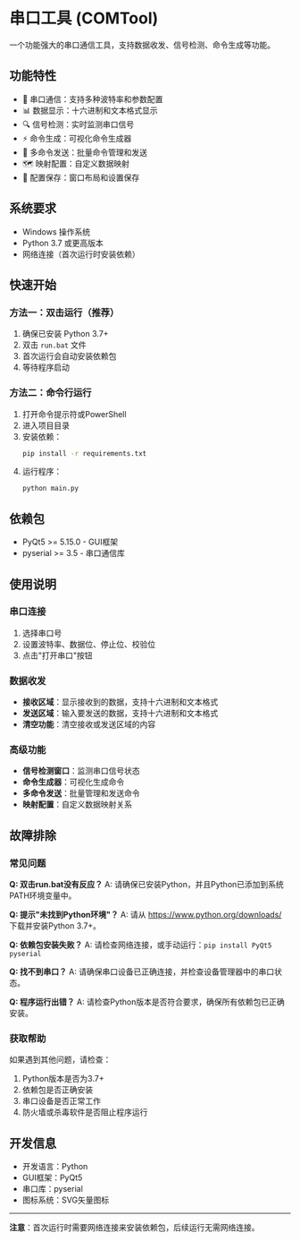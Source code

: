 # 串口工具 (COMTool)

一个功能强大的串口通信工具，支持数据收发、信号检测、命令生成等功能。

## 功能特性

- 🔌 串口通信：支持多种波特率和参数配置
- 📊 数据显示：十六进制和文本格式显示
- 🔍 信号检测：实时监测串口信号
- ⚡ 命令生成：可视化命令生成器
- 📝 多命令发送：批量命令管理和发送
- 🗺️ 映射配置：自定义数据映射
- 💾 配置保存：窗口布局和设置保存

## 系统要求

- Windows 操作系统
- Python 3.7 或更高版本
- 网络连接（首次运行时安装依赖）

## 快速开始

### 方法一：双击运行（推荐）

1. 确保已安装 Python 3.7+
2. 双击 `run.bat` 文件
3. 首次运行会自动安装依赖包
4. 等待程序启动

### 方法二：命令行运行

1. 打开命令提示符或PowerShell
2. 进入项目目录
3. 安装依赖：
   ```bash
   pip install -r requirements.txt
   ```
4. 运行程序：
   ```bash
   python main.py
   ```

## 依赖包

- PyQt5 >= 5.15.0 - GUI框架
- pyserial >= 3.5 - 串口通信库

## 使用说明

### 串口连接
1. 选择串口号
2. 设置波特率、数据位、停止位、校验位
3. 点击"打开串口"按钮

### 数据收发
- **接收区域**：显示接收到的数据，支持十六进制和文本格式
- **发送区域**：输入要发送的数据，支持十六进制和文本格式
- **清空功能**：清空接收或发送区域的内容

### 高级功能
- **信号检测窗口**：监测串口信号状态
- **命令生成器**：可视化生成命令
- **多命令发送**：批量管理和发送命令
- **映射配置**：自定义数据映射关系

## 故障排除

### 常见问题

**Q: 双击run.bat没有反应？**
A: 请确保已安装Python，并且Python已添加到系统PATH环境变量中。

**Q: 提示"未找到Python环境"？**
A: 请从 https://www.python.org/downloads/ 下载并安装Python 3.7+。

**Q: 依赖包安装失败？**
A: 请检查网络连接，或手动运行：`pip install PyQt5 pyserial`

**Q: 找不到串口？**
A: 请确保串口设备已正确连接，并检查设备管理器中的串口状态。

**Q: 程序运行出错？**
A: 请检查Python版本是否符合要求，确保所有依赖包已正确安装。

### 获取帮助

如果遇到其他问题，请检查：
1. Python版本是否为3.7+
2. 依赖包是否正确安装
3. 串口设备是否正常工作
4. 防火墙或杀毒软件是否阻止程序运行

## 开发信息

- 开发语言：Python
- GUI框架：PyQt5
- 串口库：pyserial
- 图标系统：SVG矢量图标

---

**注意**：首次运行时需要网络连接来安装依赖包，后续运行无需网络连接。